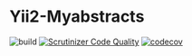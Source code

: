 # Yii2-Myabstracts

![build](https://github.com/TonisOrmisson/yii2-myabstract/actions/workflows/php.yml/badge.svg)
[![Scrutinizer Code Quality](https://scrutinizer-ci.com/g/TonisOrmisson/yii2-myabstract/badges/quality-score.png?b=master)](https://scrutinizer-ci.com/g/TonisOrmisson/yii2-myabstract/?branch=master)
[![codecov](https://codecov.io/gh/TonisOrmisson/yii2-myabstract/branch/master/graph/badge.svg)](https://codecov.io/gh/TonisOrmisson/yii2-myabstract)
